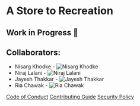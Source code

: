 # A Store to Recreation
## Work in Progress 👷
## Collaborators: 
- Nisarg Khodke - ![Nisarg Khodke](https://github.com/Nisarg2061)
- Niraj Lalani - ![Niraj Lalani](https://github.com/nirajlalani)
- Jayesh Thakkar - ![Jayesh Thakkar](https://github.com/jayeshthakkar)
- Ria Chawak - ![Ria Chawak](https://github.com/Ria1424)

[Code of Conduct](.github/CODE_OF_CONDUCT.md)
[Contributing Guide](.github/CONTRIBUTING.md)
[Security Policy](.github/SECURITY.md)
